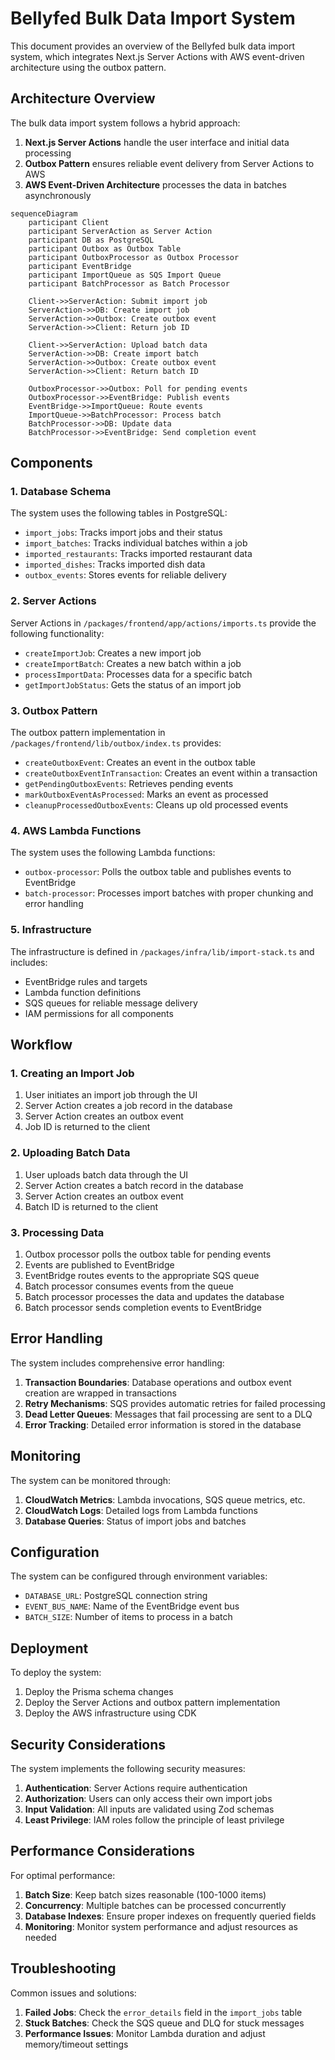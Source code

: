 # Bellyfed Bulk Data Import System

This document provides an overview of the Bellyfed bulk data import system, which integrates Next.js Server Actions with AWS event-driven architecture using the outbox pattern.

## Architecture Overview

The bulk data import system follows a hybrid approach:

1. **Next.js Server Actions** handle the user interface and initial data processing
2. **Outbox Pattern** ensures reliable event delivery from Server Actions to AWS
3. **AWS Event-Driven Architecture** processes the data in batches asynchronously

```mermaid
sequenceDiagram
    participant Client
    participant ServerAction as Server Action
    participant DB as PostgreSQL
    participant Outbox as Outbox Table
    participant OutboxProcessor as Outbox Processor
    participant EventBridge
    participant ImportQueue as SQS Import Queue
    participant BatchProcessor as Batch Processor

    Client->>ServerAction: Submit import job
    ServerAction->>DB: Create import job
    ServerAction->>Outbox: Create outbox event
    ServerAction->>Client: Return job ID

    Client->>ServerAction: Upload batch data
    ServerAction->>DB: Create import batch
    ServerAction->>Outbox: Create outbox event
    ServerAction->>Client: Return batch ID

    OutboxProcessor->>Outbox: Poll for pending events
    OutboxProcessor->>EventBridge: Publish events
    EventBridge->>ImportQueue: Route events
    ImportQueue->>BatchProcessor: Process batch
    BatchProcessor->>DB: Update data
    BatchProcessor->>EventBridge: Send completion event
```

## Components

### 1. Database Schema

The system uses the following tables in PostgreSQL:

- `import_jobs`: Tracks import jobs and their status
- `import_batches`: Tracks individual batches within a job
- `imported_restaurants`: Tracks imported restaurant data
- `imported_dishes`: Tracks imported dish data
- `outbox_events`: Stores events for reliable delivery

### 2. Server Actions

Server Actions in `/packages/frontend/app/actions/imports.ts` provide the following functionality:

- `createImportJob`: Creates a new import job
- `createImportBatch`: Creates a new batch within a job
- `processImportData`: Processes data for a specific batch
- `getImportJobStatus`: Gets the status of an import job

### 3. Outbox Pattern

The outbox pattern implementation in `/packages/frontend/lib/outbox/index.ts` provides:

- `createOutboxEvent`: Creates an event in the outbox table
- `createOutboxEventInTransaction`: Creates an event within a transaction
- `getPendingOutboxEvents`: Retrieves pending events
- `markOutboxEventAsProcessed`: Marks an event as processed
- `cleanupProcessedOutboxEvents`: Cleans up old processed events

### 4. AWS Lambda Functions

The system uses the following Lambda functions:

- `outbox-processor`: Polls the outbox table and publishes events to EventBridge
- `batch-processor`: Processes import batches with proper chunking and error handling

### 5. Infrastructure

The infrastructure is defined in `/packages/infra/lib/import-stack.ts` and includes:

- EventBridge rules and targets
- Lambda function definitions
- SQS queues for reliable message delivery
- IAM permissions for all components

## Workflow

### 1. Creating an Import Job

1. User initiates an import job through the UI
2. Server Action creates a job record in the database
3. Server Action creates an outbox event
4. Job ID is returned to the client

### 2. Uploading Batch Data

1. User uploads batch data through the UI
2. Server Action creates a batch record in the database
3. Server Action creates an outbox event
4. Batch ID is returned to the client

### 3. Processing Data

1. Outbox processor polls the outbox table for pending events
2. Events are published to EventBridge
3. EventBridge routes events to the appropriate SQS queue
4. Batch processor consumes events from the queue
5. Batch processor processes the data and updates the database
6. Batch processor sends completion events to EventBridge

## Error Handling

The system includes comprehensive error handling:

1. **Transaction Boundaries**: Database operations and outbox event creation are wrapped in transactions
2. **Retry Mechanisms**: SQS provides automatic retries for failed processing
3. **Dead Letter Queues**: Messages that fail processing are sent to a DLQ
4. **Error Tracking**: Detailed error information is stored in the database

## Monitoring

The system can be monitored through:

1. **CloudWatch Metrics**: Lambda invocations, SQS queue metrics, etc.
2. **CloudWatch Logs**: Detailed logs from Lambda functions
3. **Database Queries**: Status of import jobs and batches

## Configuration

The system can be configured through environment variables:

- `DATABASE_URL`: PostgreSQL connection string
- `EVENT_BUS_NAME`: Name of the EventBridge event bus
- `BATCH_SIZE`: Number of items to process in a batch

## Deployment

To deploy the system:

1. Deploy the Prisma schema changes
2. Deploy the Server Actions and outbox pattern implementation
3. Deploy the AWS infrastructure using CDK

## Security Considerations

The system implements the following security measures:

1. **Authentication**: Server Actions require authentication
2. **Authorization**: Users can only access their own import jobs
3. **Input Validation**: All inputs are validated using Zod schemas
4. **Least Privilege**: IAM roles follow the principle of least privilege

## Performance Considerations

For optimal performance:

1. **Batch Size**: Keep batch sizes reasonable (100-1000 items)
2. **Concurrency**: Multiple batches can be processed concurrently
3. **Database Indexes**: Ensure proper indexes on frequently queried fields
4. **Monitoring**: Monitor system performance and adjust resources as needed

## Troubleshooting

Common issues and solutions:

1. **Failed Jobs**: Check the `error_details` field in the `import_jobs` table
2. **Stuck Batches**: Check the SQS queue and DLQ for stuck messages
3. **Performance Issues**: Monitor Lambda duration and adjust memory/timeout settings
